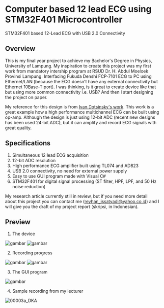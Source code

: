 # Computer based 12 lead ECG using STM32F401 Microcontroller
STM32F401 based 12-Lead ECG with USB 2.0 Connectivity

## Overview
This is my final year project to achieve my Bachelor's Degree in Physics, University of Lampung. My inspiration to create this project was my first work from mandatory intership program at RSUD Dr. H. Abdul Moeloek Provinsi Lampung: Interfacing Fukuda Denshi FCP-7101 ECG to PC using Ethernet/LAN (because the ECG doesn't have any external connectivity but Ethernet 10Base-T port). I was thinking, is it great to create device like that but using more common connectivity i.e. USB? And then I start designing the project on paper.

My reference for this design is from [Ivan Dotsinsky's work](http://dx.doi.org/10.1109/51.664031). This work is a great example how a high performance multichannel ECG can be built using op-amp. Although the design is just using 12-bit ADC (recent new designs has been used 24-bit ADC), but it can amplify and record ECG signals with great quality.

## Specifications
1. Simultaneous 12 lead ECG acquisition
2. 12-bit ADC resolution
3. High performance ECG amplifier built using TL074 and AD823
4. USB 2.0 connectivity, no need for external power supply
5. Easy to use GUI program made with Visual C#
6. STM32F401 for digital signal processing (ST filter, HPF, LPF, and 50 Hz noise reduction)

My research article currently still in review, but if you need more detail about this project you can contact me (reyhan_issatyadi@yahoo.co.id) and I will give you the draft of my project report (skripsi, in Indonesian).

## Preview
1. The device

![gambar](https://user-images.githubusercontent.com/57849203/166177218-2b55078a-ece2-4628-bb2a-0d1773bc052f.png)
![gambar](https://user-images.githubusercontent.com/57849203/166177302-725fda99-37e4-4ef7-b75f-2e6f06ed1bd7.png)

2. Recording progress

![gambar](https://user-images.githubusercontent.com/57849203/166177339-8c101966-e788-4429-8644-dab7d6d76dde.png)
![gambar](https://user-images.githubusercontent.com/57849203/166177497-66c3482e-95d8-4024-8e3a-b7066b92867a.png)

3. The GUI program

![gambar](https://user-images.githubusercontent.com/57849203/166177416-ecef123f-195d-4855-95c6-3bce4bbb7c26.png)

4. Sample recording from my lecturer

![00003a_DKA](https://user-images.githubusercontent.com/57849203/166177441-f1575fb3-7c1f-42ed-8e4f-6090c274f7b0.png)

